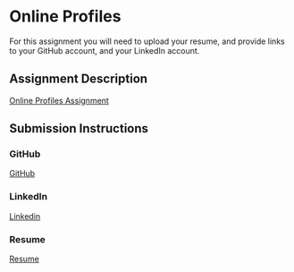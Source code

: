 # Online Profiles
For this assignment you will need to upload your resume, and provide links to your GitHub account, and your LinkedIn account.

## Assignment Description
[Online Profiles Assignment](https://education.launchcode.org/liftoff/assignments/online-profiles/)

## Submission Instructions

### GitHub
[GitHub](https://github.com/rarose67)

### LinkedIn
[Linkedin](https://Linkedin.com/in/robert-a-rose)

### Resume
[Resume](https://github.com/rarose67/liftoff-assignments/blob/master/C1-Online_Profiles/TECH%20RESUME.pdf)
